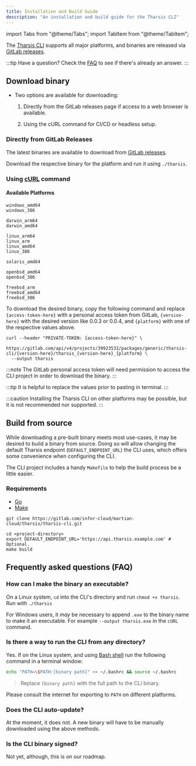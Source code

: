 ```yaml
---
title: Installation and Build Guide
description: "An installation and build guide for the Tharsis CLI"
---
```


<!-- Import for Tabs used below -->

import Tabs from "@theme/Tabs";
import TabItem from "@theme/TabItem";

The [Tharsis CLI](https://gitlab.com/infor-cloud/martian-cloud/tharsis/tharsis-cli) supports all major platforms, and binaries are released via [GitLab releases](https://gitlab.com/infor-cloud/martian-cloud/tharsis/tharsis-cli/-/releases).

:::tip Have a question?
Check the [FAQ](#frequently-asked-questions-faq) to see if there's already an answer.
:::

## Download binary

- Two options are available for downloading:

  1. Directly from the GitLab releases page if access to a web browser is available.

  2. Using the cURL command for CI/CD or headless setup.

### Directly from GitLab Releases

The latest binaries are available to download from [GitLab releases](https://gitlab.com/infor-cloud/martian-cloud/tharsis/tharsis-cli/-/releases).

Download the respective binary for the platform and run it using `./tharsis`.

### Using [cURL](https://en.wikipedia.org/wiki/CURL) command

<h4>Available Platforms</h4>
<Tabs groupId="operating-systems">
  <TabItem value="win" label="Windows">

    windows_amd64
    windows_386

  </TabItem>
  <TabItem value="mac" label="macOS">

    darwin_arm64
    darwin_amd64

  </TabItem>
  <TabItem value="linux" label="Linux">

    linux_arm64
    linux_arm
    linux_amd64
    linux_386

  </TabItem>
  <TabItem value="solaris" label="Oracle Solaris">

    solaris_amd64

  </TabItem>
  <TabItem value="open" label="OpenBSD">

    openbsd_amd64
    openbsd_386

  </TabItem>
  <TabItem value="free" label="FreeBSD">

    freebsd_arm
    freebsd_amd64
    freebsd_386

  </TabItem>
</Tabs>

To download the desired binary, copy the following command and replace `{access-token-here}` with a personal access token from GitLab, `{version-here}` with the desired version like 0.0.3 or 0.0.4, and `{platform}` with one of the respective values above.

```shell title="Copy the command and replace values"
curl --header "PRIVATE-TOKEN: {access-token-here}" \
  https://gitlab.com/api/v4/projects/39923532/packages/generic/tharsis-cli/{version-here}/tharsis_{version-here}_{platform} \
  --output tharsis
```

:::note
The GitLab personal access token will need permission to access the CLI project in order to download the binary.
:::

:::tip
It is helpful to replace the values prior to pasting in terminal.
:::

:::caution
Installing the Tharsis CLI on other platforms may be possible, but it is not recommended nor supported.
:::

## Build from source

While downloading a pre-built binary meets most use-cases, it may be desired to build a binary from source. Doing so will allow changing the default Tharsis endpoint (`DEFAULT_ENDPOINT_URL`) the CLI uses, which offers some convenience when configuring the CLI.

The CLI project includes a handy `Makefile` to help the build process be a little easier.

### Requirements

- [Go](https://go.dev/doc/install)
- [Make](https://www.gnu.org/software/make/)

```shell title="Git clone the project to the local machine"
git clone https://gitlab.com/infor-cloud/martian-cloud/tharsis/tharsis-cli.git
```

```shell showLineNumbers title="Use make to compile a binary"
cd <project-directory>
export DEFAULT_ENDPOINT_URL='https://api.tharsis.example.com' # Optional.
make build
```

## Frequently asked questions (FAQ)

### How can I make the binary an executable?

On a Linux system, `cd` into the CLI's directory and run `chmod +x tharsis`. Run with `./tharsis`

For Windows users, it _may_ be necessary to append `.exe` to the binary name to make it an executable. For example `--output tharsis.exe` in the `cURL` command.

### Is there a way to run the CLI from any directory?

Yes. If on the Linux system, and using [Bash shell](<https://en.wikipedia.org/wiki/Bash_(Unix_shell)>) run the following command in a terminal window:

```bash
echo "PATH=\$PATH:[binary path]" >> ~/.bashrc && source ~/.bashrc
```

> Replace `[binary path]` with the full path to the CLI binary.

Please consult the internet for exporting to `PATH` on different platforms.

### Does the CLI auto-update?

At the moment, it does not. A new binary will have to be manually downloaded using the above methods.

### Is the CLI binary signed?

Not yet, although, this is on our roadmap.
